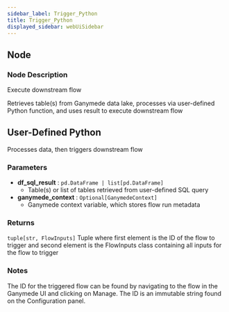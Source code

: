 ```yaml
---
sidebar_label: Trigger_Python
title: Trigger_Python
displayed_sidebar: webUiSidebar
---
```


## Node

### Node Description

Execute downstream flow

Retrieves table(s) from Ganymede data lake, processes via user-defined Python function,
and uses result to execute downstream flow

## User-Defined Python

Processes data, then triggers downstream flow

### Parameters

- **df_sql_result** : `pd.DataFrame | list[pd.DataFrame]`
    - Table(s) or list of tables retrieved from user-defined SQL query
- **ganymede_context** : `Optional[GanymedeContext]`
    - Ganymede context variable, which stores flow run metadata

### Returns

`tuple[str, FlowInputs]`
  Tuple where first element is the ID of the flow to trigger
  and second element is the FlowInputs class containing all inputs for the flow to trigger

### Notes

The ID for the triggered flow can be found by navigating to the flow in the Ganymede UI
and clicking on Manage.  The ID is an immutable string found on the Configuration panel.